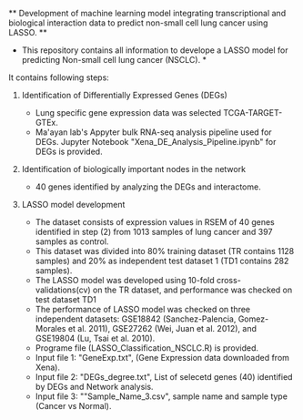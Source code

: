 ** Development of machine learning model integrating transcriptional and biological interaction data to predict non-small cell lung cancer using LASSO. **

* This repository contains all information to develope a LASSO model for
predicting Non-small cell lung cancer (NSCLC). *

It contains following steps:
1. Identification of Differentially Expressed Genes (DEGs)
    - Lung specific gene expression data was selected TCGA-TARGET-GTEx.
    - Ma'ayan lab's Appyter bulk RNA-seq analysis pipeline used for DEGs.
        Jupyter Notebook "Xena_DE_Analysis_Pipeline.ipynb" for DEGs is provided.

2. Identification of biologically important nodes in the network
    - 40 genes identified by analyzing the DEGs and interactome.

3. LASSO model development 
    - The dataset consists of expression values in RSEM of 40 genes identified in step (2) from 1013 samples of lung cancer and 397 samples as control.
    - This dataset was divided into 80% training dataset (TR contains 1128 samples) and 20% as independent test dataset 1 (TD1 contains 282 samples).
    - The LASSO model was developed using 10-fold cross-validations(cv) on the TR dataset, and performance was checked on test dataset TD1
    - The performance of LASSO model was checked on three independent datasets:
    GSE18842 (Sanchez-Palencia, Gomez-Morales et al. 2011), GSE27262 (Wei, Juan et al. 2012), and GSE19804 (Lu, Tsai et al. 2010).
    - Programe file (LASSO_Classification_NSCLC.R) is provided.
    - Input file 1: "GeneExp.txt", (Gene Expression data downloaded from Xena).
    - Input file 2: "DEGs_degree.txt", List of selecetd genes (40) identified by DEGs and Network analysis.
    - Input file 3: ""Sample_Name_3.csv", sample name and sample type (Cancer vs Normal). 